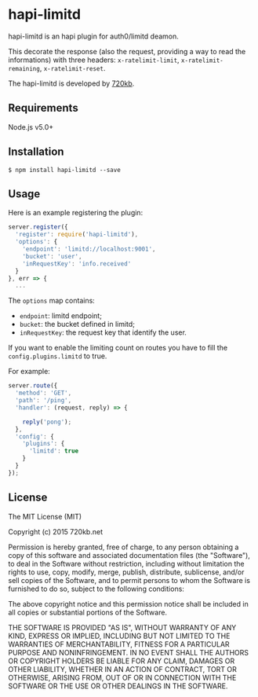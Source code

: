 hapi-limitd
============

hapi-limitd is an hapi plugin for auth0/limitd deamon.

This decorate the response (also the request, providing a way to read the informations) with three headers: `x-ratelimit-limit`, `x-ratelimit-remaining`, `x-ratelimit-reset`.


The hapi-limitd is developed by [720kb](http://720kb.net).

## Requirements

Node.js v5.0+
## Installation
```
$ npm install hapi-limitd --save
```
## Usage

Here is an example registering the plugin:
```js
server.register({
  'register': require('hapi-limitd'),
  'options': {
    'endpoint': 'limitd://localhost:9001',
    'bucket': 'user',
    'inRequestKey': 'info.received'
  }
}, err => {
  ...
```
The `options` map contains:
 - `endpoint`: limitd endpoint;
 - `bucket`: the bucket defined in limitd;
 - `inRequestKey`: the request key that identify the user.

If you want to enable the limiting count on routes you have to fill the `config.plugins.limitd` to true.

For example:

 ```js
 server.route({
   'method': 'GET',
   'path': '/ping',
   'handler': (request, reply) => {

     reply('pong');
   },
   'config': {
     'plugins': {
       'limitd': true
     }
   }
 });
 ```
## License

The MIT License (MIT)

Copyright (c) 2015 720kb.net

Permission is hereby granted, free of charge, to any person obtaining a copy of this software and associated documentation files (the "Software"), to deal in the Software without restriction, including without limitation the rights to use, copy, modify, merge, publish, distribute, sublicense, and/or sell copies of the Software, and to permit persons to whom the Software is furnished to do so, subject to the following conditions:

The above copyright notice and this permission notice shall be included in all copies or substantial portions of the Software.

THE SOFTWARE IS PROVIDED "AS IS", WITHOUT WARRANTY OF ANY KIND, EXPRESS OR IMPLIED, INCLUDING BUT NOT LIMITED TO THE WARRANTIES OF MERCHANTABILITY, FITNESS FOR A PARTICULAR PURPOSE AND NONINFRINGEMENT. IN NO EVENT SHALL THE AUTHORS OR COPYRIGHT HOLDERS BE LIABLE FOR ANY CLAIM, DAMAGES OR OTHER LIABILITY, WHETHER IN AN ACTION OF CONTRACT, TORT OR OTHERWISE, ARISING FROM, OUT OF OR IN CONNECTION WITH THE SOFTWARE OR THE USE OR OTHER DEALINGS IN THE SOFTWARE.
